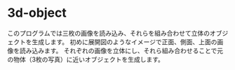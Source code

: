 # 3d-object

このプログラムでは三枚の画像を読み込み、それらを組み合わせて立体のオブジェクトを生成します。
初めに展開図のようなイメージで正面、側面、上面の画像を読み込みます。
それぞれの画像を立体にし、それら組み合わせることで元の物体（3枚の写真）に近いオブジェクトを生成します。
